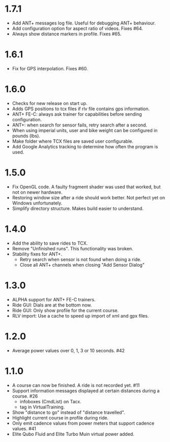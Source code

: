 # 1.7.1

- Add ANT+ messages log file. Useful for debugging ANT+ behaviour.
- Add configuration option for aspect ratio of videos. Fixes #64.
- Always show distance markers in profile. Fixes #65.

# 1.6.1

- Fix for GPS interpolation. Fixes #60.

# 1.6.0

- Checks for new release on start up.
- Adds GPS positions to tcx files if rlv file contains gps information.
- ANT+ FE-C: always ask trainer for capabilities before sending 
  configuration.
- ANT+: when search for sensor fails, retry search after a second.
- When using imperial units, user and bike weight can be configured
  in pounds (lbs).
- Make folder where TCX files are saved user configurable.
- Add Google Analytics tracking to determine how often the program
  is used.

# 1.5.0

- Fix OpenGL code. A faulty fragment shader was used that worked, but
not on newer hardware.
- Restoring window size after a ride should work better. Not perfect yet
on Windows unfortunately.
- Simplify directory structure. Makes build easier to understand.

# 1.4.0

- Add the ability to save rides to TCX.
- Remove "Unfinished runs". This functionality was broken.
- Stability fixes for ANT+. 
  - Retry search when sensor is not found when doing a ride.
  - Close all ANT+ channels when closing "Add Sensor Dialog"


# 1.3.0

- ALPHA support for ANT+ FE-C trainers.
- Ride GUI: Dials are at the bottom now.
- Ride GUI: Only show profile for the current course.
- RLV import: Use a cache to speed up import of xml and gpx files.

# 1.2.0

- Average power values over 0, 1, 3 or 10 seconds. #42 

# 1.1.0

- A course can now be finished. A ride is not recorded yet. #11
- Support information messages displayed at certain distances during a course. #26
   - infoboxes (CmdList) on Tacx.
   - <informations> tag in VirtualTraining.
- Show "distance to go" instead of "distance travelled".
- Highlight current course in profile during ride.
- Only emit cadence values from power meters that support cadence values. #41
- Elite Qubo Fluid and Elite Turbo Muin virtual power added.

